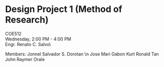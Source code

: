 # Design Project 1 (Method of Research)
COE512\
Wednesday, 2:00 PM - 4:00 PM\
Engr. Renato C. Salvo\

Members:
  Jonnel Salvador S. Dorotan \n
  Jose Mari Gabon
  Kurt Ronald Tan
  John Raymer Orale

